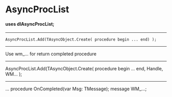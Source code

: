 # AsyncProcList

#### uses dlAsyncProcList;

---
`AsyncProcList.Add(TAsyncObject.Create(
  procedure
  begin
    ...
  end)
 );`
 
 ---
 Use wm_... for return completed procedure
 
 ---
 AsyncProcList.Add(TAsyncObject.Create(
   procedure
   begin
     ...
   end,
   Handle,
   WM...
 );
 
 ---
 ...
 procedure OnCompleted(var Msg: TMessage); message WM_...;
